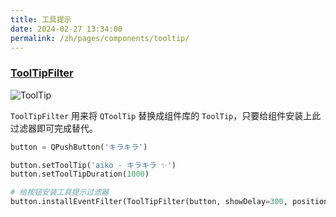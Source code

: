 ```yaml
---
title: 工具提示
date: 2024-02-27 13:34:00
permalink: /zh/pages/components/tooltip/
---
```


### [ToolTipFilter](https://pyqt-fluent-widgets.readthedocs.io/zh-cn/latest/autoapi/qfluentwidgets/components/widgets/tool_tip/index.html#qfluentwidgets.components.widgets.tool_tip.ToolTipFilter)

![ToolTip](/img/components/tooltip/ToolTip.png)


`ToolTipFilter` 用来将 `QToolTip` 替换成组件库的 `ToolTip`，只要给组件安装上此过滤器即可完成替代。

```python
button = QPushButton('キラキラ')

button.setToolTip('aiko - キラキラ ✨')
button.setToolTipDuration(1000)

# 给按钮安装工具提示过滤器
button.installEventFilter(ToolTipFilter(button, showDelay=300, position=ToolTipPosition.TOP))
```